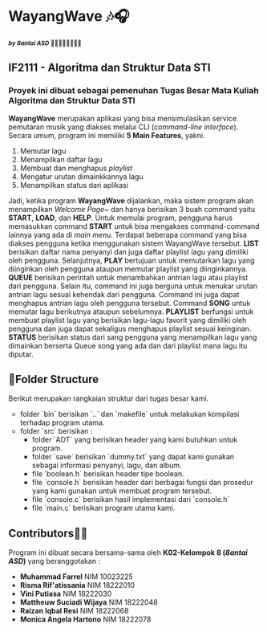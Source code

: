 <!DOCTYPE html>
<html>
<head>
  <h1>WayangWave 🎶🎧</h1>
  <small><i><b>by 8antai ASD</b></i> 🧑🏻‍🤝‍🧑🧑🏻‍🤝‍🧑</small>
</head>
<body>
  <h2>IF2111 - Algoritma dan Struktur Data STI</h2>
  <h3>Proyek ini dibuat sebagai pemenuhan Tugas Besar Mata Kuliah Algoritma dan Struktur Data STI</h3>
  <p><b>WayangWave</b> merupakan aplikasi yang bisa mensimulasikan service pemutaran musik yang diakses melalui CLI (<i>command-line interface</i>). Secara umum, program ini memiliki <strong>5 Main Features</strong>, yakni.</p>
  <ol>
    <li>Memutar lagu</li>
    <li>Menampilkan daftar lagu</li>
    <li>Membuat dan menghapus <i>playlist</i></li>
    <li>Mengatur urutan dimainkkannya lagu</li>
    <li>Menampilkan status dari aplikasi</li>
  </ol>
  <p> Jadi, ketika program <b>WayangWave</b> dijalankan, maka sistem program akan menampilkan <i>Welcome Page~</i> dan hanya berisikan 3 buah command yaitu <b>START</b>, <b>LOAD</b>, dan <b>HELP</b>. Untuk memulai program, pengguna harus memasukkan command <b>START</b> untuk bisa mengakses command-command lainnya yang ada di <i>main menu</i>. Terdapat beberapa command yang bisa diakses pengguna ketika menggunakan sistem WayangWave tersebut. <b>LIST</b> berisikan daftar nama penyanyi dan juga daftar playlist lagu yang dimiliki oleh pengguna. Selanjutnya, <b>PLAY</b> bertujuan untuk memutarkan lagu yang diinginkan oleh pengguna ataupun memutar playlist yang diinginkannya. <b>QUEUE</b> berisikan perintah untuk menambahkan antrian lagu atau playlist dari pengguna. Selain itu, command ini juga berguna untuk menukar urutan antrian lagu sesuai kehendak dari pengguna. Command ini juga dapat menghapus antrian lagu oleh pengguna tersebut. Command <b>SONG</b> untuk memutar lagu berikutnya ataupun sebelumnya. <b>PLAYLIST</b> berfungsi untuk membuat playlist lagu yang berisikan lagu-lagu favorit yang dimiliki oleh pengguna dan juga dapat sekaligus menghapus playlist sesuai keinginan. <b>STATUS</b> berisikan status dari sang pengguna yang menampilkan lagu yang dimainkan berserta Queue song yang ada dan dari playlist mana lagu itu diputar.</p>
<h2>📂Folder Structure</h2>
  <p>Berikut merupakan rangkaian struktur dari tugas besar kami.</p>
  <ul type = "circle">
    <li> folder `bin` berisikan `..` dan `makefile` untuk melakukan kompilasi terhadap program utama.</li>
    <li> folder `src` berisikan : 
        <ul type = "square">
          <li> folder `ADT` yang berisikan header yang kami butuhkan untuk program.</li>
          <li> folder `save` berisikan `dummy.txt` yang dapat kami gunakan sebagai informasi penyanyi, lagu, dan album.</li>
          <li> file `boolean.h` berisikan header tipe boolean.</li>
          <li> file `console.h` berisikan header dari berbagai fungsi dan prosedur yang kami gunakan untuk membuat program tersebut.</li>
          <li> file `console.c` berisikan hasil implementasi dari `console.h`</li>
          <li> file `main.c` berisikan program utama kami.</li>
        </ul>
        </li>
  </ul>
  <h2>Contributors👨‍💻</h2>
  <p>Program ini dibuat secara bersama-sama oleh <b>K02-Kelompok 8 (<i>8antai ASD</i>)</b> yang beranggotakan :</p>
  <ul type = "disc">
    <li><b>Muhammad Farrel</b> NIM 10023225</li>
    <li><b>Risma Rif'atissania</b> NIM 18222010</li>
    <li><b>Vini Putiasa</b> NIM 18222030</li>
    <li><b>Mattheuw Suciadi Wijaya</b> NIM 18222048</li>
    <li><b>Raizan Iqbal Resi</b> NIM 18222068</li>
    <li><b>Monica Angela Hartono</b> NIM 18222078</li>
  </ul>
</body>
</html>


